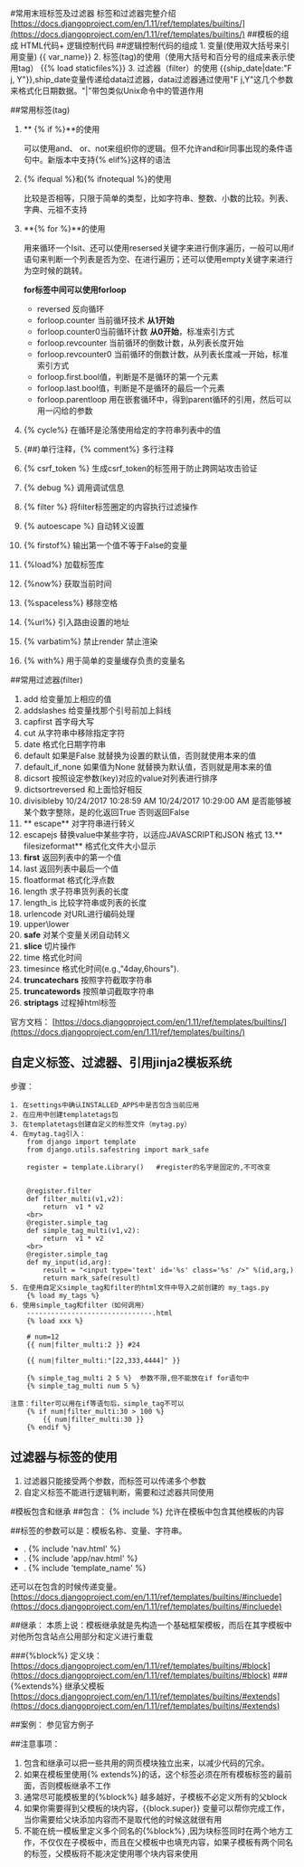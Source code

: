 #常用末班标签及过滤器
标签和过滤器完整介绍
[https://docs.djangoproject.com/en/1.11/ref/templates/builtins/](https://docs.djangoproject.com/en/1.11/ref/templates/builtins/)
##模板的组成
HTML代码+ 逻辑控制代码
##逻辑控制代码的组成
	1. 变量(使用双大括号来引用变量)
		{{ var_name}}
	2. 标签(tag)的使用（使用大括号和百分号的组成来表示使用tag）
		{{% load staticfiles%}}
	3. 过滤器（filter）的使用
		{{ship_date|date:"F j, Y"}},ship_date变量传递给data过滤器，data过滤器通过使用"F j,Y"这几个参数来格式化日期数据。"|"带包类似Unix命令中的管道作用

##常用标签(tag)
1. ** {% if %}**的使用

	可以使用and、 or、not来组织你的逻辑。但不允许and和ir同事出现的条件语句中。新版本中支持{% elif%}这样的语法
2. {% ifequal %}和{% ifnotequal %}的使用

	比较是否相等，只限于简单的类型，比如字符串、整数、小数的比较。列表、字典、元祖不支持
3. **{% for %}**的使用

	用来循环一个lsit、还可以使用resersed关键字来进行倒序遍历，一般可以用if语句来判断一个列表是否为空、在进行遍历；还可以使用empty关键字来进行为空时候的跳转。
	>
	**for标签中间可以使用forloop**

	- reversed    反向循环
	- forloop.counter 当前循环技术   **从1开始**
	- forloop.counter0当前循环计数  **从0开始**，标准索引方式
	- forloop.revcounter 当前循环的倒数计数，从列表长度开始 
	- forloop.revcounter0 当前循环的倒数计数，从列表长度减一开始，标准索引方式
	- forloop.first.bool值，判断是不是循环的第一个元素
	- forloop.last.bool值，判断是不是循环的最后一个元素
	- forloop.parentloop 用在嵌套循环中，得到parent循环的引用，然后可以用一闪给的参数

4. {% cycle%}
	在循环是沦落使用给定的字符串列表中的值
5. {##}单行注释，{% comment%} 
	多行注释
6. {% csrf_token %}
	生成csrf_token的标签用于防止跨网站攻击验证
7. {% debug %}
	调用调试信息
8. {% filter %}
	将filter标签圈定的内容执行过滤操作
9. {% autoescape %}
	自动转义设置
10.  {% firstof%}
	输出第一个值不等于False的变量
11. {%load%} 加载标签库
12. {%now%} 获取当前时间
13. {%spaceless%} 
	移除空格
14. {%url%} 引入路由设置的地址
15. {% varbatim%} 禁止render  禁止渲染
16. {% with%} 用于简单的变量缓存负责的变量名

##常用过滤器(filter)
1. add 给变量加上相应的值
2. addslashes 给变量找那个引号前加上斜线
3. capfirst 首字母大写
4. cut 从字符串中移除指定字符
5. date 格式化日期字符串
6. default
	 如果是False 就替换为设置的默认值，否则就使用本来的值
7. default_if_none
	 如果值为None 就替换为默认值，否则就是用本来的值
8. dicsort
	按照设定参数(key)对应的value对列表进行排序
9. dictsortreversed 和上面恰好相反 
10.  divisibleby  10/24/2017 10:28:59 AM 10/24/2017 10:29:00 AM 是否能够被某个数字整除，是的化返回True 否则返回False
11. ** escape**  对字符串进行转义
12. escapejs
	替换value中某些字符，以适应JAVASCRIPT和JSON 格式
13.** filesizeformat** 格式化文件大小显示
14. **first** 返回列表中的第一个值
15. last 返回列表中最后一个值
16. floatformat 格式化浮点数
17. length 求子符串货列表的长度
18. length_is 比较字符串或列表的长度
19. urlencode 对URL进行编码处理
20. upper\lower 
21. **safe** 对某个变量关闭自动转义
22. **slice** 切片操作
23. time  格式化时间
24. timesince
	格式化时间(e.g.,"4day,6hours").
25. **truncatechars** 按照字符截取字符串
26. **truncatewords** 按照单词截取字符串
27. **striptags** 过程掉html标签

官方文档：
[https://docs.djangoproject.com/en/1.11/ref/templates/builtins/](https://docs.djangoproject.com/en/1.11/ref/templates/builtins/)

## 自定义标签、过滤器、引用jinja2模板系统
步骤：

	1. 在settings中确认INSTALLED_APPS中是否包含当前应用
	2. 在应用中创建templatetags包
	3. 在templatetags创建自定义的标签文件（mytag.py）
	4. 在mytag.tag引入：
		from django import template
		from django.utils.safestring import mark_safe
		 
		register = template.Library()   #register的名字是固定的,不可改变
		 
		 
		@register.filter
		def filter_multi(v1,v2):
		    return  v1 * v2
		<br>
		@register.simple_tag
		def simple_tag_multi(v1,v2):
		    return  v1 * v2
		<br>
		@register.simple_tag
		def my_input(id,arg):
		    result = "<input type='text' id='%s' class='%s' />" %(id,arg,)
		    return mark_safe(result)
	5. 在使用自定义simple_tag和filter的html文件中导入之前创建的 my_tags.py
		{% load my_tags %}
	6. 使用simple_tag和filter（如何调用）
		-------------------------------.html
		{% load xxx %}  
		      
		# num=12
		{{ num|filter_multi:2 }} #24
		 
		{{ num|filter_multi:"[22,333,4444]" }}
		 
		{% simple_tag_multi 2 5 %}  参数不限,但不能放在if for语句中
		{% simple_tag_multi num 5 %}
	
	注意：filter可以用在if等语句后，simple_tag不可以
		{% if num|filter_multi:30 > 100 %}
    		{{ num|filter_multi:30 }}
		{% endif %}
	 

## 过滤器与标签的使用
1. 过滤器只能接受两个参数，而标签可以传递多个参数
2. 自定义标签不能进行逻辑判断，需要和过滤器共同使用


#模板包含和继承
##包含：
{% include %} 允许在模板中包含其他模板的内容

##标签的参数可以是：模板名称、变量、字符串。
- . {% include 'nav.html' %}
- . {% include 'app/nav.html' %}
- . {% include 'template_name' %}

还可以在包含的时候传递变量。
[https://docs.djangoproject.com/en/1.11/ref/templates/builtins/#incluede](https://docs.djangoproject.com/en/1.11/ref/templates/builtins/#incluede)

##继承：
本质上说：模板继承就是先构造一个基础框架模板，而后在其字模板中对他所包含站点公用部分和定义进行重载

###{%block%}
定义块：[https://docs.djangoproject.com/en/1.11/ref/templates/builtins/#block](https://docs.djangoproject.com/en/1.11/ref/templates/builtins/#block)
###{%extends%}
继承父模板
[https://docs.djangoproject.com/en/1.11/ref/templates/builtins/#extends](https://docs.djangoproject.com/en/1.11/ref/templates/builtins/#extends)

##案例：
参见官方例子

##注意事项：
1.  包含和继承可以把一些共用的网页模块独立出来，以减少代码的冗余。
2. 如果在模板里使用{% extends%}的话，这个标签必须在所有模板标签的最前面，否则模板继承不工作
3. 通常尽可能模板里的{%block%} 越多越好，子模板不必定义所有的父block
4. 如果你需要得到父模板的块内容，{{block.super}} 变量可以帮你完成工作，当你需要给父块添加内容而不是取代他的时候这就很有用
5. 不能在统一模板里定义多个同名的{%block%} ,因为块标签同时在两个地方工作，不仅仅在子模板中，而且在父模板中也填充内容，如果子模板有两个同名的标签，父模板将不能决定使用哪个块内容来使用




	